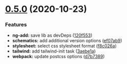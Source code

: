 # [0.5.0](https://github.com/notiz-dev/ngx-tailwind/compare/v0.2.0...v0.5.0) (2020-10-23)


### Features

* **ng-add:** save lib as devDeps ([120f553](https://github.com/notiz-dev/ngx-tailwind/commit/120f5538d38466d61990505fec0e80b26a17e62c))
* **schematics:** add additional version options ([ef07ab9](https://github.com/notiz-dev/ngx-tailwind/commit/ef07ab90c9319847064a7e0942f11bfa6965f764))
* **stylesheet:** select css stylesheet format ([f8c026a](https://github.com/notiz-dev/ngx-tailwind/commit/f8c026a3cdfec7a3a56fd26a97abfc45f937983d))
* **tailwind:** add tailwind-init task ([3aebe1a](https://github.com/notiz-dev/ngx-tailwind/commit/3aebe1a58987230bcc046dcdbb4ea05f80a2795f))
* **webpack:** update postcss options ([d7b7389](https://github.com/notiz-dev/ngx-tailwind/commit/d7b7389be3ff87d75015d87f699c47f0f05f2e57))



